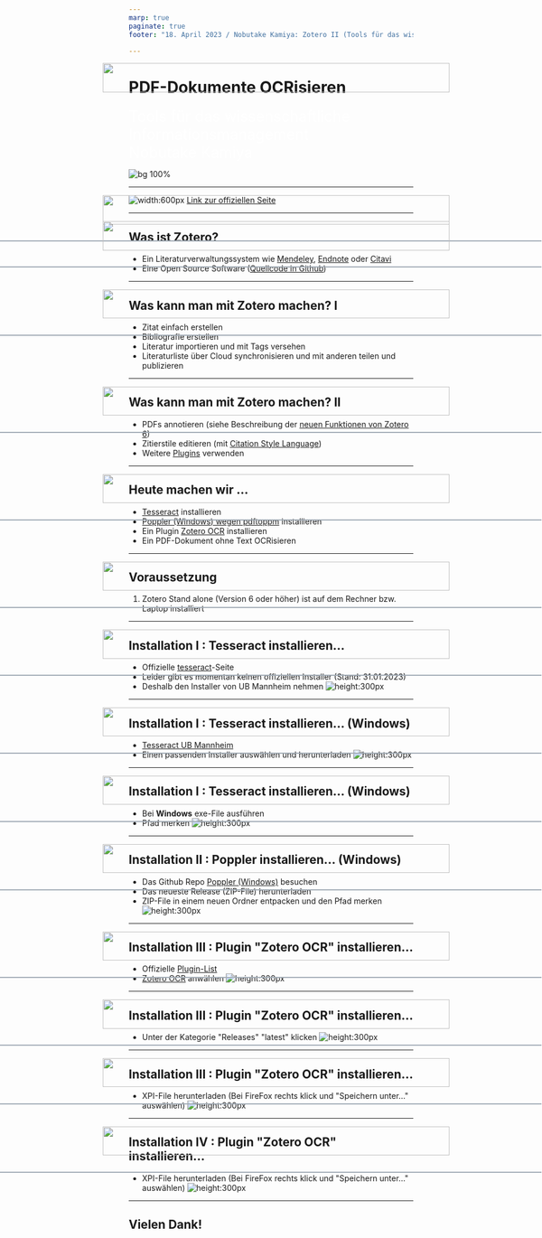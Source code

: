 ```yaml
---
marp: true
paginate: true
footer: "18. April 2023 / Nobutake Kamiya: Zotero II (Tools für das wissenschaftliche Informationsmanagement)"

---
```

<style>
@import 'default';
/* Bootstrap */
@import url('https://cdn.jsdelivr.net/npm/bootstrap@5.0.2/dist/css/bootstrap.min.css');
@import url('https://fonts.googleapis.com/css2?family=Kosugi&family=Roboto+Mono&display=swap');

:root {
  --theme-yellow: #FEDE00;
  --theme-red: #DC6027;
  --theme-blue: #0028A5;
  --theme-grey: #A3ADB7;
}
header {
  width: 100%;
  height: 80px;
  position: absolute;
  left: -1px;
}
.header_2nd {
  border-bottom: 2px solid var(--theme-grey);
}
.img_links {
  position: relative;
  left: 20px;
}
.img_rechts {
  position: relative;
  left: 800px;
}
section h1 {
  font-size: 2.65rem;
  color: white;
}
section h2 {
    color: var(--theme-blue);
}
.text_white {
    font-size: 1.65rem;
    color: white;
}
.bg_grey {
    position: relative;
    left: -80px;
    width: 1600px;
    height: 520px;
    background-color: var(--theme-grey);
    text-indent: 100px;
    line-height: 200px;
}

</style>
<header>
<img src="../uni_img/header_links.png" height=80% class="img_links"/>
<img src="../uni_img/header_rechts.svg" class="img_rechts"/>
</header>

# PDF-Dokumente OCRisieren 
<div class="text_white">Tools für das wissenschaftliche Informationsmanagement<br>
Nobutake Kamiya</div>

![bg 100%](../uni_img/hintergrund_1page.jpg)

---

<header class="header_2nd">
<img src="../uni_img/header_links.png" height=80% class="img_links"/>
<img src="../uni_img/header_rechts.svg" class="img_rechts"/>
</header>

![width:600px](./img/zotero-logo.svg)
[Link zur offiziellen Seite](https://www.zotero.org/)

---

<header class="header_2nd">
<img src="../uni_img/header_links.png" height=80% class="img_links"/>
<img src="../uni_img/header_rechts.svg" class="img_rechts"/>
</header>

## Was ist Zotero?
- Ein Literaturverwaltungssystem wie [Mendeley](https://www.mendeley.com/), [Endnote](https://endnote.com/) oder [Citavi](https://www.citavi.com/de/download)
- Eine Open Source Software ([Quellcode in Github](https://github.com/zotero/zotero))

---

<header class="header_2nd">
<img src="../uni_img/header_links.png" height=80% class="img_links"/>
<img src="../uni_img/header_rechts.svg" class="img_rechts"/>
</header>

## Was kann man mit Zotero machen? I
- Zitat einfach erstellen
- Bibliografie erstellen
- Literatur importieren und mit Tags versehen
- Literaturliste über Cloud synchronisieren und mit anderen teilen und publizieren

---

<header class="header_2nd">
<img src="../uni_img/header_links.png" height=80% class="img_links"/>
<img src="../uni_img/header_rechts.svg" class="img_rechts"/>
</header>

## Was kann man mit Zotero machen? II 
- PDFs annotieren (siehe Beschreibung der [neuen Funktionen von Zotero 6](https://www.zotero.org/blog/zotero-6/))
- Zitierstile editieren (mit [Citation Style Language](https://citationstyles.org/))
- Weitere [Plugins](https://www.zotero.org/support/plugins) verwenden

---

<header class="header_2nd">
<img src="../uni_img/header_links.png" height=80% class="img_links"/>
<img src="../uni_img/header_rechts.svg" class="img_rechts"/>
</header>

## Heute machen wir ...
- [Tesseract](https://tesseract-ocr.github.io/tessdoc/Downloads.html) installieren
- [Poppler (Windows) wegen pdftoppm](https://github.com/oschwartz10612/poppler-windows) installieren
- Ein Plugin [Zotero OCR](https://github.com/UB-Mannheim/zotero-ocr) installieren
- Ein PDF-Dokument ohne Text OCRisieren


---

<header class="header_2nd">
<img src="../uni_img/header_links.png" height=80% class="img_links"/>
<img src="../uni_img/header_rechts.svg" class="img_rechts"/>
</header>

## Voraussetzung
1. Zotero Stand alone (Version 6 oder höher) ist auf dem Rechner bzw. Laptop installiert



---

<header class="header_2nd">
<img src="../uni_img/header_links.png" height=80% class="img_links"/>
<img src="../uni_img/header_rechts.svg" class="img_rechts"/>
</header>

## Installation I : Tesseract installieren...
- Offizielle [tesseract](https://tesseract-ocr.github.io/tessdoc/Downloads.html)-Seite
- Leider gibt es momentan keinen offiziellen Installer (Stand: 31.01.2023)
- Deshalb den Installer von UB Mannheim nehmen
![height:300px](./img/illust_plugin_tessa_1.png)



---


<header class="header_2nd">
<img src="../uni_img/header_links.png" height=80% class="img_links"/>
<img src="../uni_img/header_rechts.svg" class="img_rechts"/>
</header>

## Installation I : Tesseract installieren... (Windows)
- [Tesseract UB Mannheim](https://github.com/UB-Mannheim/tesseract/wiki)
- Einen passenden Installer auswählen und herunterladen
![height:300px](./img/illust_plugin_tessa_2.png)


---


<header class="header_2nd">
<img src="../uni_img/header_links.png" height=80% class="img_links"/>
<img src="../uni_img/header_rechts.svg" class="img_rechts"/>
</header>

## Installation I : Tesseract installieren... (Windows)
- Bei __Windows__ exe-File ausführen
- Pfad merken
![height:300px](./img/illust_plugin_tessa_3.png)


---


<header class="header_2nd">
<img src="../uni_img/header_links.png" height=80% class="img_links"/>
<img src="../uni_img/header_rechts.svg" class="img_rechts"/>
</header>

## Installation II : Poppler installieren... (Windows)
- Das Github Repo [Poppler (Windows)](https://github.com/oschwartz10612/poppler-windows) besuchen
- Das neueste Release (ZIP-File) herunterladen
- ZIP-File in einem neuen Ordner entpacken und den Pfad merken
![height:300px](./img/illust_plugin_popp.png)


---

<header class="header_2nd">
<img src="../uni_img/header_links.png" height=80% class="img_links"/>
<img src="../uni_img/header_rechts.svg" class="img_rechts"/>
</header>

## Installation III : Plugin "Zotero OCR" installieren...
- Offizielle [Plugin-List](https://www.zotero.org/support/plugins)
- [Zotero OCR](https://github.com/UB-Mannheim/zotero-ocr) anwählen
![height:300px](./img/illust_plugin_tessa_4.png)

---


<header class="header_2nd">
<img src="../uni_img/header_links.png" height=80% class="img_links"/>
<img src="../uni_img/header_rechts.svg" class="img_rechts"/>
</header>


## Installation III : Plugin "Zotero OCR" installieren...
- Unter der Kategorie "Releases" "latest" klicken
![height:300px](./img/illust_plugin_github.png)

---


<header class="header_2nd">
<img src="../uni_img/header_links.png" height=80% class="img_links"/>
<img src="../uni_img/header_rechts.svg" class="img_rechts"/>
</header>

## Installation III :  Plugin "Zotero OCR" installieren...
- XPI-File herunterladen (Bei FireFox rechts klick und "Speichern unter..." auswählen)
![height:300px](./img/illust_plugin_github2.png)


---



<header class="header_2nd">
<img src="../uni_img/header_links.png" height=80% class="img_links"/>
<img src="../uni_img/header_rechts.svg" class="img_rechts"/>
</header>

## Installation IV :  Plugin "Zotero OCR" installieren...
- XPI-File herunterladen (Bei FireFox rechts klick und "Speichern unter..." auswählen)
![height:300px](./img/illust_plugin_github2.png)



---
## Vielen Dank!